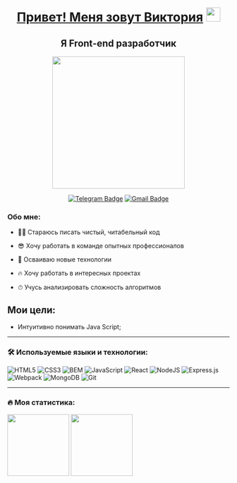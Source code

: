 <h1 align="center">
  <a href="#">Привет! Меня зовут Виктория</a>
  <img src="https://github.com/blackcater/blackcater/raw/main/images/Hi.gif" height="32">
</h1>
<h2 align="center"> Я Front-end разработчик</h2>
<p align="center"><img src="https://media.giphy.com/media/1MSVKRopegDjYONwdF/giphy.gif" width="300" height="300"/></p>

<p align="center">
<a href="https://t.me/viktorypolischuk"><img src="https://img.shields.io/badge/Telegram-blue?style=for-the-badge&logo=telegram&logoColor=white" alt="Telegram Badge"></a>
<a href="mailto:viktory.polischuk@gmail.com"><img src="https://img.shields.io/badge/Gmail-red?style=for-the-badge&logo=gmail&logoColor=white" alt="Gmail Badge"></a>
</p>

### Обо мне:

* 👨‍💻 Стараюсь писать чистый, читабельный код
  
* 😎 Хочу работать в команде опытных профессионалов
  
* 🚀 Осваиваю новые технологии
  
* 🔥 Хочу работать в интересных проектах
  
* ⏱ Учусь анализировать сложность алгоритмов

## Мои цели:
- Интуитивно понимать Java Script;
  
---

### 🛠 Используемые языки и технологии:
![HTML5](https://img.shields.io/badge/html5-%23E34F26.svg?style=for-the-badge&logo=html5&logoColor=white)
![CSS3](https://img.shields.io/badge/css3-%231572B6.svg?style=for-the-badge&logo=css3&logoColor=white)
![BEM](https://img.shields.io/badge/bem-%23000000.svg?style=for-the-badge&logo=bem&logoColor=white)
![JavaScript](https://img.shields.io/badge/javascript-%23323330.svg?style=for-the-badge&logo=javascript&logoColor=%23F7DF1E)
![React](https://img.shields.io/badge/react-%2320232a.svg?style=for-the-badge&logo=react&logoColor=%2361DAFB)
![NodeJS](https://img.shields.io/badge/node.js-6DA55F?style=for-the-badge&logo=node.js&logoColor=white)
![Express.js](https://img.shields.io/badge/express.js-%23404d59.svg?style=for-the-badge&logo=express&logoColor=%2361DAFB)
![Webpack](https://img.shields.io/badge/webpack-%238DD6F9.svg?style=for-the-badge&logo=webpack&logoColor=black)
![MongoDB](https://img.shields.io/badge/mongodb-%2347A248.svg?style=for-the-badge&logo=mongodb&logoColor=white)
![Git](https://img.shields.io/badge/git-%23F05032.svg?style=for-the-badge&logo=git&logoColor=white)

---

### 🔥 Моя статистика:
<img src="https://github-readme-stats-sigma-five.vercel.app/api?username=viktorypolischuk&show_icons=true" height="140px"/> <img src="https://github-readme-stats-sigma-five.vercel.app/api/top-langs/?username=viktorypolischuk&layout=compact" height="140px"/>
